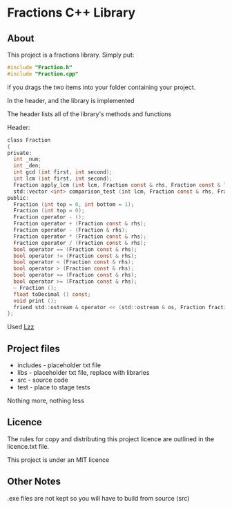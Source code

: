 
# Fractions C++ Library

## About

This project is a fractions library. Simply put:

```c++
#include "Fraction.h"
#include "Fraction.cpp"
```

if you drags the two items into your folder containing your project.

In the header, and the library is implemented

The header lists all of the library's methods and functions

Header: 

```c
class Fraction
{
private:
  int _num;
  int _den;
  int gcd (int first, int second);
  int lcm (int first, int second);
  Fraction apply_lcm (int lcm, Fraction const & rhs, Fraction const & lhs);
  std::vector <int> comparison_test (int lcm, Fraction const & rhs, Fraction const & lhs);
public:
  Fraction (int top = 0, int bottom = 1);
  Fraction (int top = 0);
  Fraction operator - ();
  Fraction operator + (Fraction const & rhs);
  Fraction operator - (Fraction & rhs);
  Fraction operator * (Fraction const & rhs);
  Fraction operator / (Fraction const & rhs);
  bool operator == (Fraction const & rhs);
  bool operator != (Fraction const & rhs);
  bool operator < (Fraction const & rhs);
  bool operator > (Fraction const & rhs);
  bool operator <= (Fraction const & rhs);
  bool operator >= (Fraction const & rhs);
  ~ Fraction ();
  float toDecimal () const;
  void print ();
  friend std::ostream & operator << (std::ostream & os, Fraction fraction);
};
```

Used [Lzz](https://www.lazycplusplus.com/)

## Project files

* includes - placeholder txt file
* libs - placeholder txt file, replace with libraries
* src - source code
* test - place to stage tests

Nothing more, nothing less

## Licence

The rules for copy and distributing this project licence are
outlined in the licence.txt file.

This project is under an MIT licence

## Other Notes

.exe files are not kept so you will have to build from source (src)
